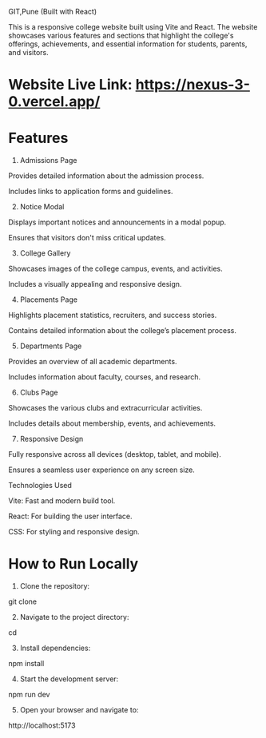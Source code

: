GIT,Pune (Built with React)

This is a responsive college website built using Vite and React. The website showcases various features and sections that highlight the college's offerings, achievements, and essential information for students, parents, and visitors.

# Website Live Link: https://nexus-3-0.vercel.app/

# Features

1. Admissions Page

Provides detailed information about the admission process.

Includes links to application forms and guidelines.

2. Notice Modal

Displays important notices and announcements in a modal popup.

Ensures that visitors don't miss critical updates.

3. College Gallery

Showcases images of the college campus, events, and activities.

Includes a visually appealing and responsive design.

4. Placements Page

Highlights placement statistics, recruiters, and success stories.

Contains detailed information about the college’s placement process.

5. Departments Page

Provides an overview of all academic departments.

Includes information about faculty, courses, and research.

6. Clubs Page

Showcases the various clubs and extracurricular activities.

Includes details about membership, events, and achievements.

7. Responsive Design

Fully responsive across all devices (desktop, tablet, and mobile).

Ensures a seamless user experience on any screen size.

Technologies Used

Vite: Fast and modern build tool.

React: For building the user interface.

CSS: For styling and responsive design.

# How to Run Locally

1. Clone the repository:

git clone <repository-url>

2. Navigate to the project directory:

cd <project-folder>

3. Install dependencies:

npm install

4. Start the development server:

npm run dev

5. Open your browser and navigate to:

http://localhost:5173
